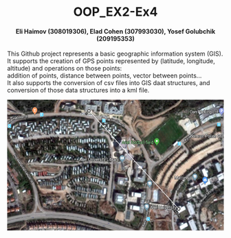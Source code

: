 <h1 align="center">
  OOP_EX2-Ex4
</h1>
<h4 align="center">
  Eli Haimov (308019306), Elad Cohen (307993030), Yosef Golubchik (209195353)
</h4>

This Github project represents a basic geographic information system (GIS).<br />
It supports the creation of GPS points represented by (latitude, longitude, altitude) and operations on those points:<br />
addition of points, distance between points, vector between points...<br />
It also supports the conversion of csv files into GIS daat structures, and conversion of those data structures into a kml file.<br />

<p align="center">
  <img width="569" height="305" src="https://raw.githubusercontent.com/elihaimov1992/OOP_EX2-EX4/master/map.png">
</p>
